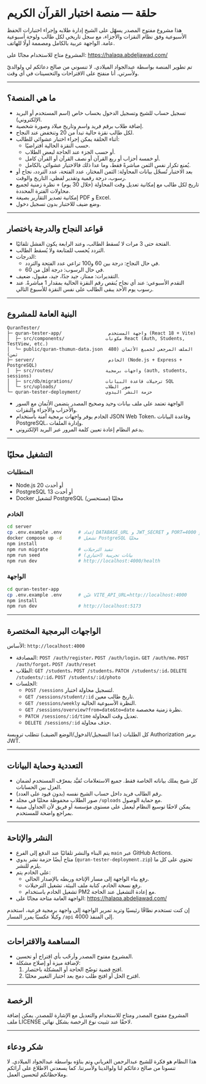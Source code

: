 # حلقة — منصة اختبار القرآن الكريم

هذا مشروع مفتوح المصدر يسهّل على الشيخ إدارة طلابه وإجراء اختبارات الحفظ الأسبوعية وفق نظام النقزات والأجزاء، مع سجل تاريخي لكل طالب ولوحة أسبوعية عامة. الواجهة عربية بالكامل ومصممة أولًا للهاتف.

المشروع متاح للاستخدام مجانًا على: https://halaqa.abdeljawad.com/

تم تطوير المنصة بواسطة عبدالجواد الميلادي. لا تنسوني من صالح دعائكم لي ولوالديّ ولأسرتي. أنا منفتح على الاقتراحات والتحسينات في أي وقت.

---

## ما هي المنصة؟
- تسجيل حساب للشيخ وتسجيل الدخول بحساب خاص (اسم المستخدم أو البريد الإلكتروني).
- إضافة طلاب برقم فريد واسم وتاريخ ميلاد وصورة شخصية.
- لكل طالب نقزة حالية تبدأ من 20 وتنخفض عند النجاح.
- أثناء الحلقة يمكن إجراء اختبار عشوائي للطالب:
  - حسب النقزة الحالية افتراضيًا.
  - أو حسب الجزء عند الحاجة لبعض الطلاب.
  - أو خمسة أحزاب أو ربع القرآن أو نصف القرآن أو القرآن كامل.
  - يُمنع تكرار نفس الثمن مباشرةً فقط، وما عدا ذلك فالاختيار عشوائي بالكامل.
- بعد الاختبار تُسجّل بيانات المحاولة: الثمن المختار، عدد الفتحة، عدد التردد، نجاح أو رسوب، درجة رقمية وتقدير لفظي، التاريخ والوقت.
- تاريخ لكل طالب مع إمكانية تعديل وقت المحاولة (خلال 30 يوم) + نظرة زمنية لجميع محاولات الفترة المحددة.
- إمكانية تصدير التقارير بصيغة PDF و Excel.
- وضع ضيف للاختبار بدون تسجيل دخول.

---

## قواعد النجاح والدرجة باختصار
- الفتحة حتى 3 مرات لا تُسقط الطالب، وعند الرابعة يكون الفشل تلقائيًا.
- التردد يُحسب للمتابعة ولا يُسقط الطالب.
- الدرجات:
  - في حال النجاح: درجة بين 60 و100 تراعي عدد الفتحة والتردد.
  - في حال الرسوب: درجة أقل من 60.
- التقديرات: ممتاز، جيد جدًا، جيد، مقبول، ضعيف.
- التقدم الأسبوعي: عند أي نجاح يُنقص رقم النقزة الحالية بمقدار 1 مباشرةً. عند رسوب يوم الأحد يبقى الطالب على نفس النقزة للأسبوع التالي.

---

## البنية العامة للمشروع
```
QuranTester/
├─ quran-tester-app/                 واجهة المستخدم (React 18 + Vite)
│  ├─ src/components/               مكونات React (Auth, Students, TestView, etc.)
│  └─ public/quran-thumun-data.json  الملف المرجعي لجميع الأثمان (480 ثمن)
├─ server/                           الخادم (Node.js + Express + PostgreSQL)
│  ├─ src/routes/                   واجهات برمجية (auth, students, sessions)
│  ├─ src/db/migrations/            ترحيلات قاعدة البيانات SQL
│  └─ src/uploads/                  صور الطلاب
└─ quran-tester-deployment/         حزمة النشر اليدوي
```
- الواجهة تعتمد على ملف بيانات وحيد وصحيح المصدر يتضمن الأثمان مع السور والأحزاب والأجزاء والنقزات.
- الخادم يوفر واجهات برمجية آمنة باستخدام JSON Web Token، وقاعدة البيانات PostgreSQL، وإدارة الملفات.
- يدعم النظام إعادة تعيين كلمة المرور عبر البريد الإلكتروني.

---

## التشغيل محليًا
### المتطلبات
- Node.js 20 أو أحدث
- PostgreSQL 13 أو أحدث
- Docker لتشغيل PostgreSQL محليًا (مستحسن)

### الخادم
```bash
cd server
cp .env.example .env      # إعداد DATABASE_URL و JWT_SECRET و PORT=4000 و SMTP_*
docker compose up -d      # تشغيل PostgreSQL محليًا
npm install
npm run migrate           # تنفيذ الترحيلات
npm run seed              # بيانات تجريبية (اختياري)
npm run dev               # http://localhost:4000/health
```

### الواجهة
```bash
cd quran-tester-app
cp .env.example .env      # عيّن VITE_API_URL=http://localhost:4000
npm install
npm run dev               # http://localhost:5173
```

---

## الواجهات البرمجية المختصرة
الأساس: `http://localhost:4000`

- المصادقة: `POST /auth/register`، `POST /auth/login`، `GET /auth/me`، `POST /auth/forgot`، `POST /auth/reset`
- الطلاب: `GET /students`، `POST /students`، `PATCH /students/:id`، `DELETE /students/:id`، `POST /students/:id/photo`
- الجلسات:
  - `POST /sessions` لتسجيل محاولة اختبار.
  - `GET /sessions/student/:id` تاريخ طالب معين.
  - `GET /sessions/weekly` النظرة الأسبوعية الحالية.
  - `GET /sessions/overview?from=date&to=date` نظرة زمنية مخصصة.
  - `PATCH /sessions/:id/time` تعديل وقت المحاولة.
  - `DELETE /sessions/:id` حذف محاولة.

كل الطلبات (عدا التسجيل/الدخول/الوضع الضيف) تتطلب ترويسة Authorization برمز JWT.

---

## التعددية وحماية البيانات
- كل شيخ يملك بياناته الخاصة فقط. جميع الاستعلامات تُقيَّد بمعرّف المستخدم لضمان العزل بين الحسابات.
- رقم الطالب فريد داخل حساب الشيخ نفسه (بدون قيود على العدد).
- صور الطلاب محفوظة محليًا في مجلد `/uploads` مع حماية الوصول.
- يمكن لاحقًا توسيع النظام ليعمل على مستوى مؤسسة أو فريق لأن الجداول مبنية بمراجع واضحة للمستخدم.

---

## النشر والإتاحة
- يتم البناء والنشر تلقائيًا عند الدفع إلى الفرع `main` عبر GitHub Actions.
- متاح أيضًا حزمة نشر يدوي (`quran-tester-deployment.zip`) تحتوي على كل ما يلزم للنشر.
- على الخادم يتم:
  - رفع بناء الواجهة إلى مسار الإتاحة وربطه بالإصدار الحالي.
  - رفع نسخة الخادم، كتابة ملف البيئة، تشغيل الترحيلات.
  - تشغيل الخادم باستخدام PM2 مع إعادة التشغيل عند الحاجة.
- الواجهة العامة متاحة مجانًا على: https://halaqa.abdeljawad.com/

إن كنت تستخدم نطاقًا رئيسيًا وتريد تمرير الواجهة إلى واجهة برمجية فرعية، استخدم وكيلًا عكسيًا يمرر المسار `/api` إلى المنفذ 4000.

---

## المساهمة والاقتراحات
- المشروع مفتوح المصدر وأرحّب بأي اقتراح أو تحسين.
- لإضافة ميزة أو إصلاح مشكلة:
  1) افتح قضية توضّح الحاجة أو المشكلة باختصار.
  2) اقترح الحل أو افتح طلب دمج بعد اختبار التغيير محليًا.

---

## الرخصة
المشروع مفتوح المصدر ومتاح للاستخدام والتعديل مع الإشارة للمصدر. يمكن إضافة ملف LICENSE لاحقًا عند تثبيت نوع الرخصة بشكل نهائي.

---

## شكر ودعاء
هذا النظام هو فكرة للشيخ عبدالرحمن الغرياني وتم بناؤه بواسطة عبدالجواد الميلادي. لا تنسونا من صالح دعائكم لنا ولوالدينا ولأسرتنا. كما يسعدني الاطلاع على آرائكم وملاحظاتكم لتحسين العمل.

